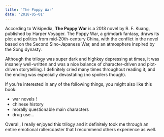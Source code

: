 ```yaml
---
title: 'The Poppy War'
date: '2018-05-01'
---
```


According to Wikipedia, **The Poppy War** is a 2018 novel by R. F. Kuang, published by Harper Voyager. The Poppy War, a grimdark fantasy, draws its plot and politics from mid-20th-century China, with the conflict in the novel based on the Second Sino-Japanese War, and an atmosphere inspired by the Song dynasty.

Although the trilogy was super dark and highkey depressing at times, it was insanely well-written and was a nice balance of character-driven and plot-driven storytelling. I definitely cried many times throughout reading it, and the ending was especially devastating (no spoilers though).

If you're interested in any of the following things, you might also like this book:

- war novels !
- chinese history
- morally questionable main characters
- drug use...

Overall, I really enjoyed this trilogy and it definitely took me through an entire emotional rollercoaster that I recommend others experience as well.